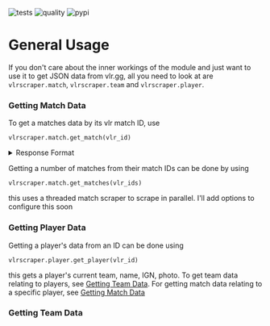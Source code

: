 ![tests](https://github.com/A21-Software/VLRScraper/actions/workflows/test.yml/badge.svg)
![quality](https://github.com/A21-Software/VLRScraper/actions/workflows/quality.yml/badge.svg)
![pypi](https://img.shields.io/pypi/v/vlrscraper)

# General Usage

If you don't care about the inner workings of the module and just want to use it to get JSON data from vlr.gg, all you
need to look at are `vlrscraper.match`, `vlrscraper.team` and `vlrscraper.player`.

### Getting Match Data

To get a matches data by its vlr match ID, use
```
vlrscraper.match.get_match(vlr_id)
```

<details>
<summary>Response Format</summary>
  
```python
{vlr_id: {
  "teams": {team_id: team_data, ...},
  "players": {player_id: player_data, ...},
  "match": {
    "name": match_name,
    "event": match_event,
    "timestamp": match_epoch,
    "stats": match_stats
  }
}}
```
</details>

Getting a number of matches from their match IDs can be done by using
```
vlrscraper.match.get_matches(vlr_ids)
```

this uses a threaded match scraper to scrape in parallel. I'll add options to configure this soon

### Getting Player Data

Getting a player's data from an ID can be done using
```
vlrscraper.player.get_player(vlr_id)
```
this gets a player's current team, name, IGN, photo. To get team data relating to players, see [Getting Team Data](#getting-team-data).
For getting match data relating to a specific player, see [Getting Match Data](#getting-match-data)

### Getting Team Data
